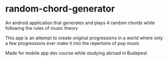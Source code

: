 # random-chord-generator

An android application that generates and plays 4 random chords while following the rules of music theory

This app is an attempt to create original progressions in a world where only a few progressions ever make it into the repertoire of pop music

Made for mobile app dev course while studying abroad in Budapest
